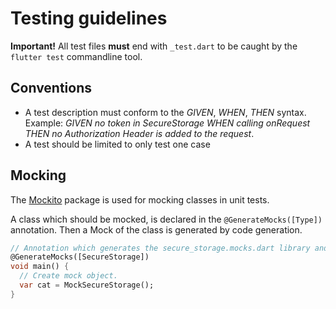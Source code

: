 # Testing guidelines

**Important!** All test files **must** end with `_test.dart` to be caught by the `flutter test`
commandline tool.

## Conventions

- A test description must conform to the _GIVEN_, _WHEN_, _THEN_ syntax. Example: _GIVEN no token in
  SecureStorage WHEN calling onRequest THEN no Authorization Header is added to the request_.
- A test should be limited to only test one case

## Mocking

The [Mockito](https://pub.dev/packages/mockito) package is used for mocking classes in unit tests.

A class which should be mocked, is declared in the `@GenerateMocks([Type])` annotation. Then a Mock
of the class is generated by code generation.

```dart
// Annotation which generates the secure_storage.mocks.dart library and the MockSecureStorage class.
@GenerateMocks([SecureStorage])
void main() {
  // Create mock object.
  var cat = MockSecureStorage();
}
```
